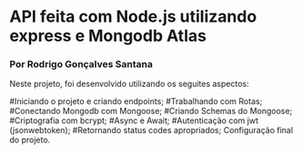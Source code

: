 # API feita com Node.js utilizando express e Mongodb Atlas
### Por Rodrigo Gonçalves Santana

Neste projeto, foi desenvolvido utilizando os seguites aspectos:

#Iniciando o projeto e criando endpoints;
#Trabalhando com Rotas;
#Conectando Mongodb com Mongoose;
#Criando Schemas do Mongoose;
#Criptografia com bcrypt;
#Async e Await;
#Autenticação com jwt (jsonwebtoken);
#Retornando status codes apropriados;
Configuração final do projeto.


